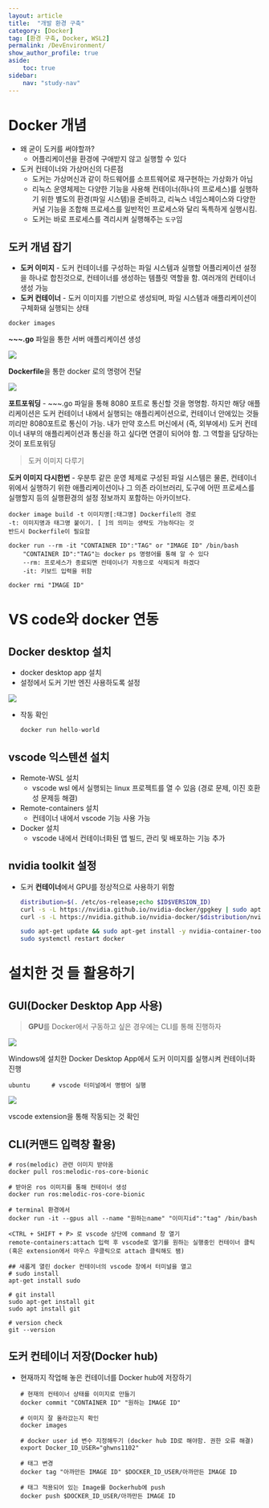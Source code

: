 ```yaml
---
layout: article
title:  "개발 환경 구축"
category: [Docker]
tag: [환경 구축, Docker, WSL2]
permalink: /DevEnvironment/
show_author_profile: true
aside:
    toc: true
sidebar:
    nav: "study-nav"
---
```


# Docker 개념

- 왜 굳이 도커를 써야할까?
    - 어플리케이션을 환경에 구애받지 않고 실행할 수 있다
- 도커 컨테이너와 가상머신의 다른점
    - 도커는 가상머신과 같이 하드웨어를 소프트웨어로 재구현하는 가상화가 아님
    - 리눅스 운영체제는 다양한 기능을 사용해 컨테이너(하나의 프로세스)를 실행하기 위한 별도의 환경(파일 시스템)을 준비하고, 리눅스 네임스페이스와 다양한 커널 기능을 조합해 프로세스를 일반적인 프로세스와 달리 독특하게 실행시킴.
    - 도커는 바로 프로세스를 격리시켜 실행해주는 `도구`임

## 도커 개념 잡기

- **도커 이미지** - 도커 컨테이너를 구성하는 파일 시스템과 실행할 어플리케이션 설정을 하나로 합친것으로, 컨테이너를 생성하는 템플릿 역할을 함. 여러개의 컨테이너 생성 가능
- **도커 컨테이너** - 도커 이미지를 기반으로 생성되며, 파일 시스템과 애플리케이션이 구체화돼 실행되는 상태

```docker
docker images
```

**~~~.go** 파일을 통한 서버 애플리케이션 생성

![](/images/2022-03-26-20-19-55.png)

**Dockerfile**을 통한 docker 로의 명령어 전달

![](/images/2022-03-26-20-20-04.png)

**포트포워딩** - ~~~.go 파일을 통해 8080 포트로 통신할 것을 명명함. 하지만 해당 애플리케이션은 도커 컨테이너 내에서 실행되는 애플리케이션으로, 컨테이너 안에있는 것들끼리만 8080포트로 통신이 가능. 내가 만약 호스트 머신에서 (즉, 외부에서) 도커 컨테이너 내부의 애플리케이션과 통신을 하고 싶다면 연결이 되어야 함. 그 역할을 담당하는 것이 포트포워딩

> 도커 이미지 다루기
> 

**도커 이미지 다시한번** - 우분투 같은 운영 체제로 구성된 파일 시스템은 물론, 컨테이너 위에서 실행하기 위한 애플리케이션이나 그 의존 라이브러리, 도구에 어떤 프로세스를 실행할지 등의 실행환경의 설정 정보까지 포함하는 아카이브다.

```docker
docker image build -t 이미지명[:태그명] Dockerfile의 경로
-t: 이미지명과 태그명 붙이기. [ ]의 의미는 생략도 가능하다는 것
반드시 Dockerfile이 필요함
```

```docker
docker run --rm -it "CONTAINER ID":"TAG" or "IMAGE ID" /bin/bash
	"CONTAINER ID":"TAG"는 docker ps 명령어를 통해 알 수 있다
	--rm: 프로세스가 종료되면 컨테이너가 자동으로 삭제되게 하겠다
	-it: 키보드 입력을 위함
```

```docker
docker rmi "IMAGE ID"
```



# VS code와 docker 연동

## Docker desktop 설치

- docker desktop app 설치
- 설정에서 도커 기반 엔진 사용하도록 설정

![](/images/2022-03-26-20-20-11.png)

- 작동 확인
    
    ```jsx
    docker run hello-world
    ```
    

## vscode 익스텐션 설치

- Remote-WSL 설치
    - vscode wsl 에서 실행되는 linux 프로젝트를 열 수 있음 (경로 문제, 이진 호환성 문제등 해결)
- Remote-containers 설치
    - 컨테이너 내에서 vscode 기능 사용 가능
- Docker 설치
    - vscode 내에서 컨테이너화된 앱 빌드, 관리 및 배포하는 기능 추가


## nvidia toolkit 설정

- 도커 **컨테이너**에서 GPU를 정상적으로 사용하기 위함
    
    ```bash
    distribution=$(. /etc/os-release;echo $ID$VERSION_ID)
    curl -s -L https://nvidia.github.io/nvidia-docker/gpgkey | sudo apt-key add -
    curl -s -L https://nvidia.github.io/nvidia-docker/$distribution/nvidia-docker.list | sudo tee /etc/apt/sources.list.d/nvidia-docker.list
    
    sudo apt-get update && sudo apt-get install -y nvidia-container-toolkit
    sudo systemctl restart docker
    ```
    
# 설치한 것 들 활용하기

## GUI(Docker Desktop App 사용)

> **GPU**를 Docker에서 구동하고 싶은 경우에는 CLI를 통해 진행하자

![](/images/2022-03-26-20-41-21.png)

Windows에 설치한 Docker Desktop App에서 도커 이미지를 실행시켜 컨테이너화 진행

```docker
ubuntu      # vscode 터미널에서 명령어 실행
```

![](/images/2022-03-26-20-42-55.png)

vscode extension을 통해 작동되는 것 확인


## CLI(커맨드 입력창 활용)

```docker
# ros(melodic) 관련 이미지 받아옴
docker pull ros:melodic-ros-core-bionic

# 받아온 ros 이미지를 통해 컨테이너 생성
docker run ros:melodic-ros-core-bionic

# terminal 환경에서
docker run -it --gpus all --name "원하는name" "이미지id":"tag" /bin/bash

<CTRL + SHIFT + P> 로 vscode 상단에 command 창 열기
remote-containers:attach 입력 후 vscode로 열기를 원하는 실행중인 컨테이너 클릭 (혹은 extension에서 마우스 우클릭으로 attach 클릭해도 됌)

## 새롭게 열린 docker 컨테이너의 vscode 창에서 터미널을 열고
# sudo install
apt-get install sudo

# git install
sudo apt-get install git
sudo apt install git

# version check
git --version
```

## 도커 컨테이너 저장(Docker hub)

- 현재까지 작업해 놓은 컨테이너를 Docker hub에 저장하기
    
    ```docker
    # 현재의 컨테이너 상태를 이미지로 만들기
    docker commit "CONTAINER ID" "원하는 IMAGE ID"
    
    # 이미지 잘 올라갔는지 확인
    docker images
    
    # docker user id 변수 지정해두기 (docker hub ID로 해야함. 권한 오류 해결)
    export Docker_ID_USER="ghwns1102"
    
    # 태그 변경
    docker tag "아까만든 IMAGE ID" $DOCKER_ID_USER/아까만든 IMAGE ID
    
    # 태그 적용되어 있는 Image를 Dockerhub에 push
    docker push $DOCKER_ID_USER/아까만든 IMAGE ID
    ```